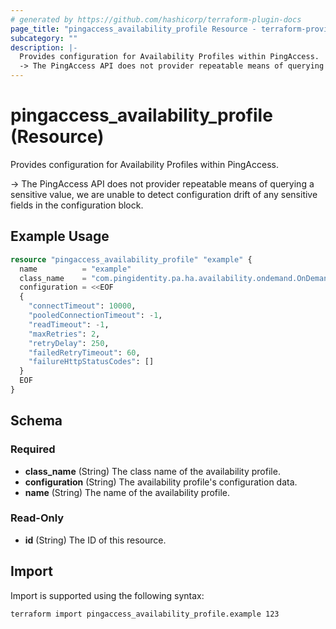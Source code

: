 ```yaml
---
# generated by https://github.com/hashicorp/terraform-plugin-docs
page_title: "pingaccess_availability_profile Resource - terraform-provider-pingaccess"
subcategory: ""
description: |-
  Provides configuration for Availability Profiles within PingAccess.
  -> The PingAccess API does not provider repeatable means of querying a sensitive value, we are unable to detect configuration drift of any sensitive fields in the configuration block.
---
```


# pingaccess_availability_profile (Resource)

Provides configuration for Availability Profiles within PingAccess.

-> The PingAccess API does not provider repeatable means of querying a sensitive value, we are unable to detect configuration drift of any sensitive fields in the configuration block.

## Example Usage

```terraform
resource "pingaccess_availability_profile" "example" {
  name          = "example"
  class_name    = "com.pingidentity.pa.ha.availability.ondemand.OnDemandAvailabilityPlugin"
  configuration = <<EOF
  {
    "connectTimeout": 10000,
    "pooledConnectionTimeout": -1,
    "readTimeout": -1,
    "maxRetries": 2,
    "retryDelay": 250,
    "failedRetryTimeout": 60,
    "failureHttpStatusCodes": []
  }
  EOF
}
```

<!-- schema generated by tfplugindocs -->
## Schema

### Required

- **class_name** (String) The class name of the availability profile.
- **configuration** (String) The availability profile's configuration data.
- **name** (String) The name of the availability profile.

### Read-Only

- **id** (String) The ID of this resource.

## Import

Import is supported using the following syntax:

```shell
terraform import pingaccess_availability_profile.example 123
```
